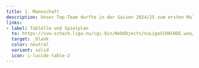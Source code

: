 ```yaml
---
title: 1. Mannschaft
description: Unser Top-Team durfte in der Saison 2024/25 zum ersten Mal in der Vereinsgeschichte in der Oberliga Württemberg antreten und hat die Klasse souverän gehalten. Der DWZ-Schnitt an den ersten acht Brettern liegt jenseits der 2000, was auch dem großen Anteil eigener Nachwuchsspieler zu verdanken ist.
links:
- label: Tablelle und Spielplan
  to: https://svw-schach.liga.nu/cgi-bin/WebObjects/nuLigaSCHACHDE.woa/wa/groupPage?championship=W%C3%9C+24%2F25&group=721
  target: _blank
  color: neutral
  variant: solid
  icon: i-lucide-table-2
---
```


